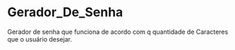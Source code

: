 # Gerador_De_Senha
Gerador de senha que funciona de acordo com q quantidade de Caracteres que o usuário desejar.
